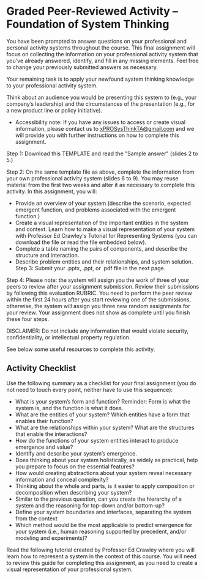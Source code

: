 # Graded Peer-Reviewed Activity – Foundation of System Thinking

You have been prompted to answer questions on your professional and personal activity systems throughout the course. This final assignment will focus on collecting the information on your professional activity system that you’ve already answered, identify, and fill in any missing elements. Feel free to change your previously submitted answers as necessary.

Your remaining task is to apply your newfound system thinking knowledge to your professional activity system.

Think about an audience you would be presenting this system to (e.g., your company’s leadership) and the circumstances of the presentation (e.g., for a new product line or policy initiative).

* Accessibility note: If you have any issues to access or create visual information, please contact us to xPROSysThinkTA@gmail.com and we will provide you with further instructions on how to complete this assignment.

Step 1: Download this TEMPLATE and read the "Sample answer" (slides 2 to 5.)

Step 2: On the same template file as above, complete the information from your own professional activity system (slides 6 to 9). You may reuse material from the first two weeks and alter it as necessary to complete this activity. In this assignment, you will:

- Provide an overview of your system (describe the scenario, expected emergent function, and problems associated with the emergent function.)
- Create a visual representation of the important entities in the system and context. Learn how to make a visual representation of your system with Professor Ed Crawley's Tutorial for Representing Systems (you can download the file or read the file embedded below).
- Complete a table naming the pairs of components, and describe the structure and interaction.
- Describe problem entities and their relationships, and system solution. 
Step 3: Submit your .pptx, .ppt, or .pdf file in the next page.

Step 4: Please note: the system will assign you the work of three of your peers to review after your assignment submission. Review their submissions by following this evaluation RUBRIC. You need to perform the peer review within the first 24 hours after you start reviewing one of the submissions, otherwise, the system will assign you three new random assignments for your review. Your assignment does not show as complete until you finish these four steps.

DISCLAIMER: Do not include any information that would violate security, confidentiality, or intellectual property regulation.

See below some useful resources to complete this activity.

## Activity Checklist
Use the following summary as a checklist for your final assignment (you do not need to touch every point, neither have to use this sequence):

- What is your system’s form and function? Reminder: Form is what the system is, and the function is what it does.  
- What are the entities of your system? Which entities have a form that enables their function?  
- What are the relationships within your system? What are the structures that enable the interactions?  
- How do the functions of your system entities interact to produce emergence and value?  
- Identify and describe your system’s emergence.  
- Does thinking about your system holistically, as widely as practical, help you prepare to focus on the essential features?  
- How would creating abstractions about your system reveal necessary information and conceal complexity?  
- Thinking about the whole and parts, is it easier to apply composition or decomposition when describing your system?  
- Similar to the previous question, can you create the hierarchy of a system and the reasoning for top-down and/or bottom-up?  
- Define your system boundaries and interfaces, separating the system from the context  
- Which method would be the most applicable to predict emergence for your system (i.e., human reasoning supported by precedent, and/or modeling and experiments)?  

Read the following tutorial created by Professor Ed Crawley where you will learn how to represent a system in the context of this course. You will need to review this guide for completing this assignment, as you need to create a visual representation of your professional system.